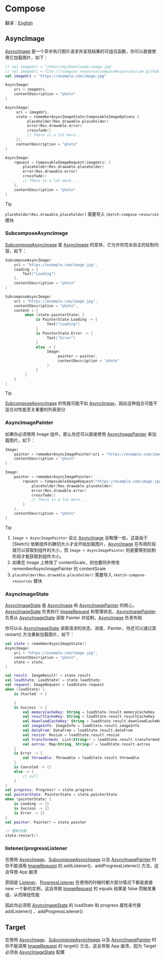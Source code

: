 # Compose

翻译：[English](compose.md)

## AsyncImage

[AsyncImage] 是一个异步执行图片请求并呈现结果的可组合函数，你可以直接使用它加载图片，如下：

```kotlin
// val imageUri = "/Users/my/Downloads/image.jpg"
// val imageUri = file:///compose_resource/composeResources/com.github.panpf.sketch.sample.resources/files/sample.png
val imageUri = "https://example.com/image.jpg"

AsyncImage(
    uri = imageUri,
    contentDescription = "photo"
)

AsyncImage(
     uri = imageUri,
     state = rememberAsyncImageState(ComposableImageOptions {
          placeholder(Res.drawable.placeholder)
          error(Res.drawable.error)
          crossfade()
          // There is a lot more...
     }),
     contentDescription = "photo"
)

AsyncImage(
    rqeuest = ComposableImageRequest(imageUri) {
        placeholder(Res.drawable.placeholder)
        error(Res.drawable.error)
        crossfade()
        // There is a lot more...
    },
    contentDescription = "photo"
)
```

> [!TIP]
> `placeholder(Res.drawable.placeholder)` 需要导入 `sketch-compose-resources` 模块

### SubcomposeAsyncImage

[SubcomposeAsyncImage] 是 [AsyncImage] 的变体，它允许你完全自主的绘制内容，如下：

```kotlin
SubcomposeAsyncImage(
    uri = "https://example.com/image.jpg",
    loading = {
        Text("Loading")
    },
    contentDescription = "photo"
)

SubcomposeAsyncImage(
    uri = "https://example.com/image.jpg",
    contentDescription = "photo",
    content = {
         when (state.painterState) {
              is PainterState.Loading -> {
                   Text("Loading")
              }
              is PainterState.Error -> {
                   Text("Error")
              }
              else -> {
                   Image(
                        painter = painter,
                        contentDescription = "photo"
                   )
              }
         }
    }
)
```

> [!TIP]
> [SubcomposeAsyncImage] 的性能可能不如 [AsyncImage]，因此这种组合可能不适合对性能至关重要的列表部分

### AsyncImagePainter

如果你必须使用 Image 组件，那么你还可以直接使用 [AsyncImagePainter] 来加载图片，如下：

```kotlin
Image(
    painter = rememberAsyncImagePainter(uri = "https://example.com/image.jpg"),
    contentDescription = "photo"
)

Image(
    painter = rememberAsyncImagePainter(
        rqeuest = ComposableImageRequest("https://example.com/image.jpg") {
            placeholder(Res.drawable.placeholder)
            error(Res.drawable.error)
            crossfade()
            // There is a lot more...
        }
    ),
    contentDescription = "photo"
)
```

> [!TIP]
> 1. `Image + AsyncImagePainter` 会比 [AsyncImage] 会略慢一些，这是由于 [Sketch]
     依赖组件的确切大小才会开始加载图片，[AsyncImage]
     在布局阶段就可以获取到组件的大小，而 `Image + AsyncImagePainter` 则是要等到绘制阶段才能获取到组件大小。
> 2. 如果在 Image 上修改了 contentScale，则也要同步修改 rememberAsyncImagePainter 的 contentScale
> 3. `placeholder(Res.drawable.placeholder)` 需要导入 `sketch-compose-resources` 模块

### AsyncImageState

[AsyncImageState] 是 [AsyncImage] 和 [AsyncImagePainter] 的核心。[AsyncImageState] 负责执行
[ImageRequest]
和管理状态，[AsyncImagePainter] 负责从 [AsyncImageState] 读取 Painter 并绘制，[AsyncImage] 负责布局

你可以从 [AsyncImageState] 读取请求的状态、进度、Painter，你还可以通过其 restart() 方法重新加载图片，如下：

```kotlin
val state = rememberAsyncImageState()
AsyncImage(
    uri = "https://example.com/image.jpg",
    contentDescription = "photo",
    state = state,
)

val result: ImageResult? = state.result
val loadState: LoadState? = state.loadState
val request: ImageRequest = loadState.request
when (loadState) {
    is Started -> {

    }
    is Success -> {
        val memoryCacheKey: String = loadState.result.memoryCacheKey 
        val resultCacheKey: String = loadState.result.resultCacheKey
        val downloadCacheKey: String = loadState.result.downloadCacheKey
        val imageInfo: ImageInfo = loadState.result.imageInfo
        val dataFrom: DataFrom = loadState.result.dataFrom
        val resize: Resize = loadState.result.resize
        val transformeds: List<String>? = loadState.result.transformeds
        val extras: Map<String, String>? = loadState.result.extras
    }
    is Error -> {
        val throwable: Throwable = loadState.result.throwable
    }
    is Canceled -> {}
    else -> {
        // null
    }
}
val progress: Progress? = state.progress
val painterState: PainterState = state.painterState
when (painterState) {
    is Loading -> {}
    is Success -> {}
    is Error -> {}
}
val painter: Painter? = state.painter

// 重新加载
state.restart()
```

### listener/progressListener

在使用 [AsyncImage]、[SubcomposeAsyncImage] 以及 [AsyncImagePainter] 时你不能调用 [ImageRequest] 的
addListener()、addProgressListener() 方法，这会导致 App 崩溃

原因是 [Listener]、[ProgressListener] 在使用的时候时都大部分情况下都是直接 new 一个新的实例，这会导致
[ImageRequest] 的 equals 结果是 false 而触发重组，从而降低性能

因此你必须用 [AsyncImageState] 的 loadState 和 progress 属性来代替 addListener()
、addProgressListener()

## Target

在使用 [AsyncImage]、[SubcomposeAsyncImage] 以及 [AsyncImagePainter] 时你不能调用 [ImageRequest] 的
target() 方法，这会导致 App 崩溃，因为 Target 必须由 [AsyncImageState] 配置


[comment]: <> (classs)

[AsyncImage]: ../sketch-compose-core/src/commonMain/kotlin/com/github/panpf/sketch/AsyncImage.kt

[AsyncImagePainter]: ../sketch-compose-core/src/commonMain/kotlin/com/github/panpf/sketch/AsyncImagePainter.kt

[AsyncImageState]: ../sketch-compose-core/src/commonMain/kotlin/com/github/panpf/sketch/AsyncImageState.kt

[SubcomposeAsyncImage]: ../sketch-compose-core/src/commonMain/kotlin/com/github/panpf/sketch/SubcomposeAsyncImage.kt

[ImageRequest]: ../sketch-core/src/commonMain/kotlin/com/github/panpf/sketch/request/ImageRequest.common.kt

[Listener]: ../sketch-core/src/commonMain/kotlin/com/github/panpf/sketch/request/Listener.kt

[ProgressListener]: ../sketch-core/src/commonMain/kotlin/com/github/panpf/sketch/request/ProgressListener.kt